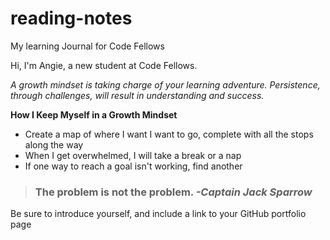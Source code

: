 # reading-notes
My learning Journal for Code Fellows

Hi, I'm Angie, a new student at Code Fellows.  

*A growth mindset is taking charge of your learning adventure.  Persistence, through challenges, will result in understanding and success.*

**How I Keep Myself in a Growth Mindset**

- Create a map of where I want I want to go, complete with all the stops along the way
- When I get overwhelmed, I will take a break or a nap
- If one way to reach a goal isn't working, find another

> ### The problem is not the problem.   *-Captain Jack Sparrow*



Be sure to introduce yourself, and include a link to your GitHub portfolio page
